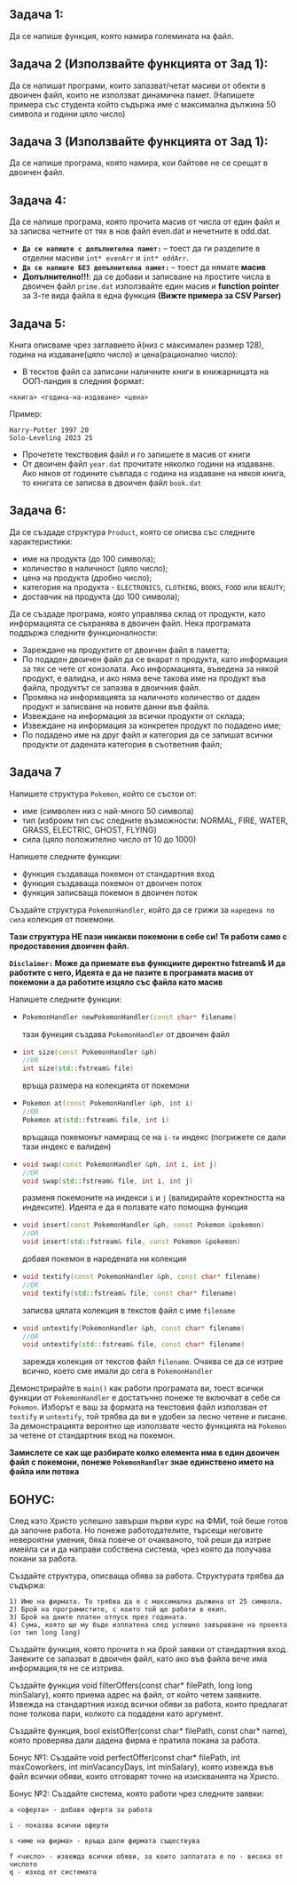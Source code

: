 ## Задача 1:
Да се напише функция, която намира големината на файл.
## Задача 2 (Използвайте функцията от Зад 1):
Да се напишат програми, които запазват/четат масиви от обекти в двоичен файл, които не използват динамична памет. (Напишете примера със студента който съдържа име с максимална дължина 50 символа и години цяло число)



## Задача 3 (Използвайте функцията от Зад 1):
Да се напише програма, която намира, кои байтове не се срещат в двоичен файл.
## Задача 4:
Да се напише програма, която прочита масив от числа от един файл и за записва четните от тях в нов файл even.dat и нечетните в odd.dat.
- **`Да се напиште с допълнителна памет:`** – тоест да ги разделите в отделни масиви `int* evenArr` и `int* oddArr`.
- **`Да се напиште БЕЗ допълнителна памет:`** – тоест да нямате **масив**
- **Допълнително!!!**: да се добави и записване на простите числа в двоичен файл `prime.dat` използвайте един масив и **function pointer** за 3-те вида файла в една функция **(Вижте примера за CSV Parser)**


## Задача 5: 
Книга описваме чрез заглавието й(низ с максимален размер 128), година на издаване(цяло число) и цена(рационално число): 
- В тесктов файл са записани наличните книги в книжарницата на ООП-ландия в следния формат:
```
<книга> <година-на-издаване> <цена>
```
Пример:
```
Harry-Potter 1997 20
Solo-Leveling 2023 25
```
- Прочететe текствовия файл и го запишете в масив от книги
- От двоичен файл `year.dat` прочитате няколко години на издаване. Ако някоя от годините съвпада с година на издаване на някоя книга, то книгата се записва в двоичен файл `book.dat`

## Задача 6: 
Да се създаде структура `Product`, която се описва със следните характеристики:
- име на продукта (до 100 символа);
- количество в наличност (цяло число);
- цена на продукта (дробно число);
- категория на продукта - `ELECTRONICS`, `CLOTHING`, `BOOKS`, `FOOD` или `BEAUTY`;
- доставчик на продукта (до 100 символа);

Да се създаде програма, която управлява склад от продукти, като информацията се съхранява в двоичен файл. 
Нека програмата поддържа следните функционалности:
- Зареждане на продуктите от двоичен файл в паметта;
- По подаден двоичен файл да се вкарат n продукта, като информация за тях се чете от конзолата. Ако информацията, въведена за някой продукт, е валидна, и ако няма вече такова име на продукт във файла, продуктът се запазва в двоичния файл.
- Промяна на информацията за наличното количество от даден продукт и записване на новите данни във файла.
- Извеждане на информация за всички продукти от склада;
- Извеждане на информация за конкретен продукт по подадено име;
- По подадено име на друг файл и категория да се запишат всички продукти от дадената категория в съответния файл;


## Задача 7
Напишете структура ```Pokemon```, който се състои от:

- име (символен низ с най-много 50 символа)
- тип (изброим тип със следните възможности: NORMAL, FIRE, WATER, GRASS, ELECTRIC, GHOST, FLYING)
- сила (цяло положително число от 10 до 1000)

Напишете следните функции:
- функция създаваща покемон от стандартния вход
- функция създаваща покемон от двоичен поток
- функция записваща покемон в двоичен поток

Създайте структура ```PokemonHandler```, който да се грижи за ```наредена по сила``` колекция от покемони. 

**Тази структура НЕ пази никакви покемони в себе си! Тя работи само с предоставения двоичен файл.**

**`Disclaimer:` Може да приемате във функциите директно fstream& И да работите с него, Идеята е да не пазите в програмата масив от покемони а да работите изцяло със файла като масив**

Напишете следните функции:
- ```c++
  PokemonHandler newPokemonHandler(const char* filename)
  ```
  тази функция създава ```PokemonHandler``` от двоичен файл
- ```c++
  int size(const PokemonHandler &ph)
  //OR
  int size(std::fstream& file)
  ```
  връща размера на колекцията от покемони
- ```c++
  Pokemon at(const PokemonHandler &ph, int i)
  //OR
  Pokemon at(std::fstream& file, int i)
  ```
  връщаща покемонът намиращ се на ```i-ти``` индекс (погрижете се дали тази индекс е валиден)
- ```c++
  void swap(const PokemonHandler &ph, int i, int j)
  //OR
  void swap(std::fstream& file, int i, int j)
  ```
  разменя покемоните на индекси ```i``` и ```j``` (валидирайте коректността на индексите). Идеята е да я ползвате като помощна функция
- ```c++
  void insert(const PokemonHandler &ph, const Pokemon &pokemon)
  //OR
  void insert(std::fstream& file, const Pokemon &pokemon)
  ```
  добавя покемон в наредената ни колекция
- ```c++
  void textify(const PokemonHandler &ph, const char* filename)
  //OR
  void textify(std::fstream& file, const char* filename)
  ```
  записва цялата колекция в текстов файл с име ```filename```
- ```c++
  void untextify(PokemonHandler &ph, const char* filename)
  //OR
  void untextify(std::fstream& file, const char* filename)
  ```
  зарежда колекция от текстов файл ```filename```. Очаква се да се изтрие всичко, което сме имали до сега в ```PokemonHandler```

Демонстрирайте в ```main()``` как работи програмата ви, тоест всички функции от ```PokemonHandler``` е достатъчно понеже те включват в себе си ```Pokemon```. Изборът е ваш за формата на текстовия файл използван от ```textify``` и ```untextify```, той трябва да ви е удобен за лесно четене и писане. За демонстрацията вероятно ще използвате често функцията на ```Pokemon``` за четене от стандартния вход на покемон.

**Замислете се как ще разбирате колко елемента има в един двоичен файл с покемони, понеже ```PokemonHandler``` знае единствено името на файла или потока**


## БОНУС:
След като Христо успешно завърши първи курс на ФМИ, той беше готов да започне работа. Но понеже работодателите, търсещи неговите невероятни умения, бяха повече от очакваното, той реши да изтрие имейла си и да направи собствена система, чрез която да получава покани за работа.

Създайте структура, описваща обява за работа. Структурата трябва да съдържа:

    1) Име на фирмата. То трябва да е с максимална дължина от 25 символа.
    2) Брой на програмистите, с които той ще работи в екип.
    3) Брой на дните платен отпуск през годината.
    4) Сума, която ще му бъде изплатена след успешно завършване на проекта  (от тип long long)

Създайте функция, която прочита n на брой заявки от стандартния вход.
Заявките се запазват в двоичен файл, като ако във файла вече има информация,тя не се изтрива.

Създайте функция void filterOffers(const char* filePath, long long minSalary), която приема адрес на файл, от който четем заявките. Извежда на стандартния изход всички обяви за работа, които предлагат поне толкова пари, колкото са подадени като аргумент.

Създайте функция, bool existOffer(const char* filePath, const char* name),
която проверява дали дадена фирма е пратила покана за работа.

Бонус №1: Създайте void perfectOffer(const char* filePath, int maxCoworkers, int minVacancyDays, int minSalary), която извежда във файл всички обяви, които отговарят точно на изискванията на Христо.

Бонус №2: Създайте система, която работи чрез следните заявки:

    a <оферта> - добавя оферта за работа

    i - показва всички оферти

    s <име на фирма> - връща дали фирмата съществува

    f <число> - извежда всички обяви, за които заплатата е по - висока от числото
    q - изход от системата